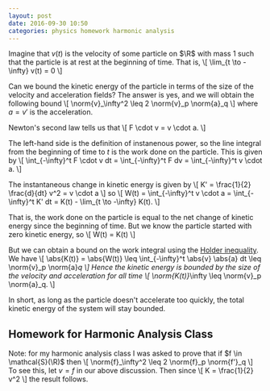 ```yaml
---
layout: post
date: 2016-09-30 10:50
categories: physics homework harmonic analysis
---
```


Imagine that $v(t)$ is the velocity of some particle on $\R$ with mass $1$ such that the particle is at rest at the beginning of time. That is,
\\[
	\lim_{t \to -\infty} v(t) = 0
\\]

Can we bound the kinetic energy of the particle in terms of the size of the velocity and acceleration fields? The answer is yes, and we will obtain the following bound
\\[
	\norm{v}_\infty^2 \leq 2 \norm{v}_p \norm{a}_q
\\]
where $a = v'$ is the acceleration.

Newton's second law tells us that
\\[
	F \cdot v = v \cdot a.
\\]

The left-hand side is the definition of instanenous power, so the line integral from the beginning of time to $t$ is the work done on the particle. This is given by
\\[
	\int_{-\infty}^t F \cdot v dt = \int_{-\infty}^t F dv = \int_{-\infty}^t v \cdot a.
\\]

The instantaneous change in kinetic energy is given by 
\\[
	K' = \frac{1}{2} \frac{d}{dt} v^2 = v \cdot a
\\]
so
\\[
	W(t) = \int_{-\infty}^t v \cdot a = \int_{-\infty}^t K' dt = K(t) - \lim_{t \to -\infty} K(t).
\\]

That is, the work done on the particle is equal to the net change of kinetic energy since the beginning of time. But we know the particle started with zero kinetic energy, so
\\[
	W(t) = K(t)
\\]

But we can obtain a bound on the work integral using the [Holder inequality](what-does-the-holder-inequality-say). We have
\\[
	\abs{K(t)} = \abs{W(t)} \leq \int_{-\infty}^t \abs{v} \abs{a} dt \leq \norm{v}_p \norm{a}_q
\\]
Hence the kinetic energy is bounded by the size of the velocity and acceleration for all time
\\[
	\norm{K(t)}_\infty \leq \norm{v}_p \norm{a}_q.
\\]

In short, as long as the particle doesn't accelerate too quickly, the total kinetic energy of the system will stay bounded.
## Homework for Harmonic Analysis Class
Note: for my harmonic analysis class I was asked to prove that if $f \in \mathcal{S}(\R)$ then
\\[
	\norm{f}_\infty^2 \leq 2 \norm{f}_p \norm{f'}_q	
\\]
To see this, let $v = f$ in our above discussion. Then since
\\[ K = \frac{1}{2} v^2
\\]
the result follows.
